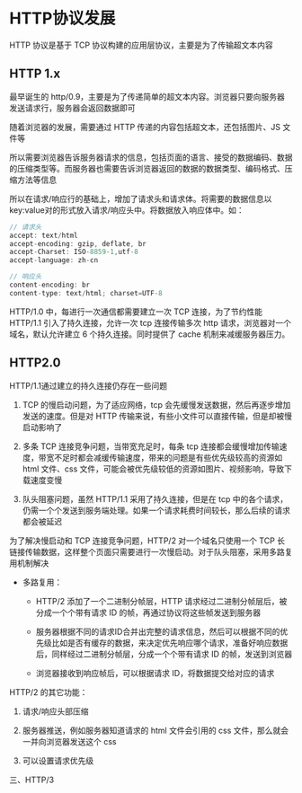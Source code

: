 # HTTP协议发展

HTTP 协议是基于 TCP 协议构建的应用层协议，主要是为了传输超文本内容

## HTTP 1.x

最早诞生的 http/0.9，主要是为了传递简单的超文本内容。浏览器只要向服务器发送请求行，服务器会返回数据即可

随着浏览器的发展，需要通过 HTTP 传递的内容包括超文本，还包括图片、JS 文件等

所以需要浏览器告诉服务器请求的信息，包括页面的语言、接受的数据编码、数据的压缩类型等。而服务器也需要告诉浏览器返回的数据的数据类型、编码格式、压缩方法等信息

所以在请求/响应行的基础上，增加了请求头和请求体。将需要的数据信息以key:value对的形式放入请求/响应头中。将数据放入响应体中。如：

```javascript
// 请求头
accept: text/html
accept-encoding: gzip, deflate, br
accept-Charset: ISO-8859-1,utf-8
accept-language: zh-cn

// 响应头
content-encoding: br
content-type: text/html; charset=UTF-8
```

HTTP/1.0 中，每进行一次通信都需要建立一次 TCP 连接，为了节约性能 HTTP/1.1 引入了持久连接，允许一次 tcp 连接传输多次 http 请求，浏览器对一个域名，默认允许建立 6 个持久连接。同时提供了 cache 机制来减缓服务器压力。

## HTTP2.0  

HTTP/1.1通过建立的持久连接仍存在一些问题

1. TCP 的慢启动问题，为了适应网络，tcp 会先缓慢发送数据，然后再逐步增加发送的速度。但是对 HTTP 传输来说，有些小文件可以直接传输，但是却被慢启动影响了

2. 多条 TCP 连接竞争问题，当带宽充足时，每条 tcp 连接都会缓慢增加传输速度，带宽不足时都会减缓传输速度，带来的问题是有些优先级较高的资源如 html 文件、css 文件，可能会被优先级较低的资源如图片、视频影响，导致下载速度变慢

3. 队头阻塞问题，虽然 HTTP/1.1 采用了持久连接，但是在 tcp 中的各个请求，仍需一个个发送到服务端处理。如果一个请求耗费时间较长，那么后续的请求都会被延迟

为了解决慢启动和 TCP 连接竞争问题，HTTP/2 对一个域名只使用一个 TCP 长链接传输数据，这样整个页面只需要进行一次慢启动。对于队头阻塞，采用多路复用机制解决

+ 多路复用：
  - HTTP/2 添加了一个二进制分帧层，HTTP 请求经过二进制分帧层后，被分成一个个带有请求 ID 的帧，再通过协议将这些帧发送到服务器

  - 服务器根据不同的请求ID合并出完整的请求信息，然后可以根据不同的优先级比如是否有缓存的数据，来决定优先响应哪个请求，准备好响应数据后，同样经过二进制分帧层，分成一个个带有请求 ID 的帧，发送到浏览器

  - 浏览器接收到响应帧后，可以根据请求 ID，将数据提交给对应的请求

HTTP/2 的其它功能：

1. 请求/响应头部压缩

2. 服务器推送，例如服务器知道请求的 html 文件会引用的 css 文件，那么就会一并向浏览器发送这个 css

3. 可以设置请求优先级

三、HTTP/3
